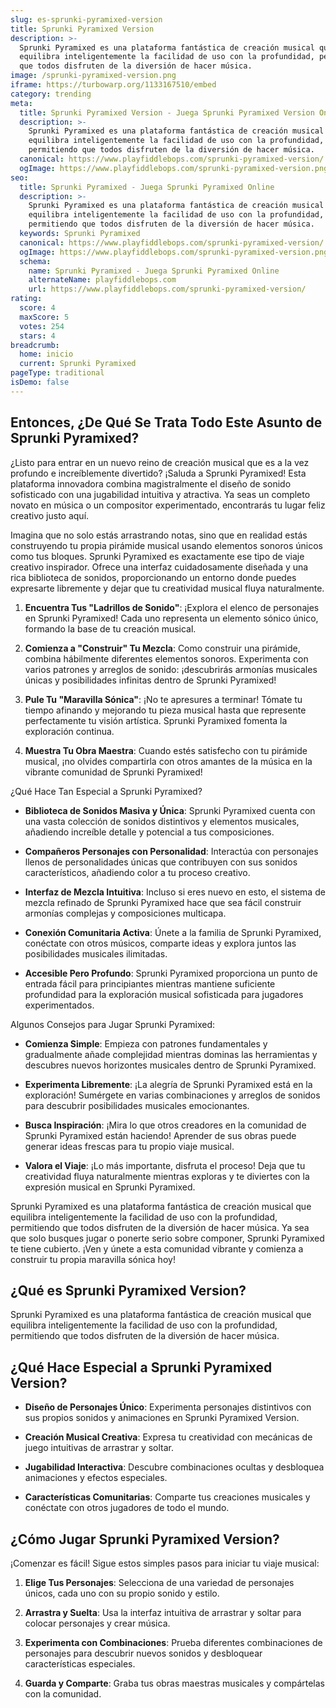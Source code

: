 ```yaml
---
slug: es-sprunki-pyramixed-version
title: Sprunki Pyramixed Version
description: >-
  Sprunki Pyramixed es una plataforma fantástica de creación musical que
  equilibra inteligentemente la facilidad de uso con la profundidad, permitiendo
  que todos disfruten de la diversión de hacer música.
image: /sprunki-pyramixed-version.png
iframe: https://turbowarp.org/1133167510/embed
category: trending
meta:
  title: Sprunki Pyramixed Version - Juega Sprunki Pyramixed Version Online
  description: >-
    Sprunki Pyramixed es una plataforma fantástica de creación musical que
    equilibra inteligentemente la facilidad de uso con la profundidad,
    permitiendo que todos disfruten de la diversión de hacer música.
  canonical: https://www.playfiddlebops.com/sprunki-pyramixed-version/
  ogImage: https://www.playfiddlebops.com/sprunki-pyramixed-version.png
seo:
  title: Sprunki Pyramixed - Juega Sprunki Pyramixed Online
  description: >-
    Sprunki Pyramixed es una plataforma fantástica de creación musical que
    equilibra inteligentemente la facilidad de uso con la profundidad,
    permitiendo que todos disfruten de la diversión de hacer música.
  keywords: Sprunki Pyramixed
  canonical: https://www.playfiddlebops.com/sprunki-pyramixed-version/
  ogImage: https://www.playfiddlebops.com/sprunki-pyramixed-version.png
  schema:
    name: Sprunki Pyramixed - Juega Sprunki Pyramixed Online
    alternateName: playfiddlebops.com
    url: https://www.playfiddlebops.com/sprunki-pyramixed-version/
rating:
  score: 4
  maxScore: 5
  votes: 254
  stars: 4
breadcrumb:
  home: inicio
  current: Sprunki Pyramixed
pageType: traditional
isDemo: false
---
```


## Entonces, ¿De Qué Se Trata Todo Este Asunto de Sprunki Pyramixed?

¿Listo para entrar en un nuevo reino de creación musical que es a la vez profundo e increíblemente divertido? ¡Saluda a Sprunki Pyramixed! Esta plataforma innovadora combina magistralmente el diseño de sonido sofisticado con una jugabilidad intuitiva y atractiva. Ya seas un completo novato en música o un compositor experimentado, encontrarás tu lugar feliz creativo justo aquí.

Imagina que no solo estás arrastrando notas, sino que en realidad estás construyendo tu propia pirámide musical usando elementos sonoros únicos como tus bloques. Sprunki Pyramixed es exactamente ese tipo de viaje creativo inspirador. Ofrece una interfaz cuidadosamente diseñada y una rica biblioteca de sonidos, proporcionando un entorno donde puedes expresarte libremente y dejar que tu creatividad musical fluya naturalmente.

1. **Encuentra Tus "Ladrillos de Sonido"**: ¡Explora el elenco de personajes en Sprunki Pyramixed! Cada uno representa un elemento sónico único, formando la base de tu creación musical.

1. **Comienza a "Construir" Tu Mezcla**: Como construir una pirámide, combina hábilmente diferentes elementos sonoros. Experimenta con varios patrones y arreglos de sonido: ¡descubrirás armonías musicales únicas y posibilidades infinitas dentro de Sprunki Pyramixed!

1. **Pule Tu "Maravilla Sónica"**: ¡No te apresures a terminar! Tómate tu tiempo afinando y mejorando tu pieza musical hasta que represente perfectamente tu visión artística. Sprunki Pyramixed fomenta la exploración continua.

1. **Muestra Tu Obra Maestra**: Cuando estés satisfecho con tu pirámide musical, ¡no olvides compartirla con otros amantes de la música en la vibrante comunidad de Sprunki Pyramixed!

¿Qué Hace Tan Especial a Sprunki Pyramixed?

- **Biblioteca de Sonidos Masiva y Única**: Sprunki Pyramixed cuenta con una vasta colección de sonidos distintivos y elementos musicales, añadiendo increíble detalle y potencial a tus composiciones.

- **Compañeros Personajes con Personalidad**: Interactúa con personajes llenos de personalidades únicas que contribuyen con sus sonidos característicos, añadiendo color a tu proceso creativo.

- **Interfaz de Mezcla Intuitiva**: Incluso si eres nuevo en esto, el sistema de mezcla refinado de Sprunki Pyramixed hace que sea fácil construir armonías complejas y composiciones multicapa.

- **Conexión Comunitaria Activa**: Únete a la familia de Sprunki Pyramixed, conéctate con otros músicos, comparte ideas y explora juntos las posibilidades musicales ilimitadas.

- **Accesible Pero Profundo**: Sprunki Pyramixed proporciona un punto de entrada fácil para principiantes mientras mantiene suficiente profundidad para la exploración musical sofisticada para jugadores experimentados.

Algunos Consejos para Jugar Sprunki Pyramixed:

- **Comienza Simple**: Empieza con patrones fundamentales y gradualmente añade complejidad mientras dominas las herramientas y descubres nuevos horizontes musicales dentro de Sprunki Pyramixed.

- **Experimenta Libremente**: ¡La alegría de Sprunki Pyramixed está en la exploración! Sumérgete en varias combinaciones y arreglos de sonidos para descubrir posibilidades musicales emocionantes.

- **Busca Inspiración**: ¡Mira lo que otros creadores en la comunidad de Sprunki Pyramixed están haciendo! Aprender de sus obras puede generar ideas frescas para tu propio viaje musical.

- **Valora el Viaje**: ¡Lo más importante, disfruta el proceso! Deja que tu creatividad fluya naturalmente mientras exploras y te diviertes con la expresión musical en Sprunki Pyramixed.

Sprunki Pyramixed es una plataforma fantástica de creación musical que equilibra inteligentemente la facilidad de uso con la profundidad, permitiendo que todos disfruten de la diversión de hacer música. Ya sea que solo busques jugar o ponerte serio sobre componer, Sprunki Pyramixed te tiene cubierto. ¡Ven y únete a esta comunidad vibrante y comienza a construir tu propia maravilla sónica hoy!

## ¿Qué es Sprunki Pyramixed Version?

Sprunki Pyramixed es una plataforma fantástica de creación musical que equilibra inteligentemente la facilidad de uso con la profundidad, permitiendo que todos disfruten de la diversión de hacer música.

## ¿Qué Hace Especial a Sprunki Pyramixed Version?

- **Diseño de Personajes Único**: Experimenta personajes distintivos con sus propios sonidos y animaciones en Sprunki Pyramixed Version.

- **Creación Musical Creativa**: Expresa tu creatividad con mecánicas de juego intuitivas de arrastrar y soltar.

- **Jugabilidad Interactiva**: Descubre combinaciones ocultas y desbloquea animaciones y efectos especiales.

- **Características Comunitarias**: Comparte tus creaciones musicales y conéctate con otros jugadores de todo el mundo.

## ¿Cómo Jugar Sprunki Pyramixed Version?

¡Comenzar es fácil! Sigue estos simples pasos para iniciar tu viaje musical:

1. **Elige Tus Personajes**: Selecciona de una variedad de personajes únicos, cada uno con su propio sonido y estilo.

1. **Arrastra y Suelta**: Usa la interfaz intuitiva de arrastrar y soltar para colocar personajes y crear música.

1. **Experimenta con Combinaciones**: Prueba diferentes combinaciones de personajes para descubrir nuevos sonidos y desbloquear características especiales.

1. **Guarda y Comparte**: Graba tus obras maestras musicales y compártelas con la comunidad.